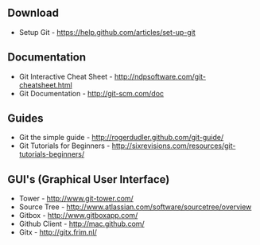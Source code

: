 Download
--------

* Setup Git - https://help.github.com/articles/set-up-git

Documentation
-------------

* Git Interactive Cheat Sheet - http://ndpsoftware.com/git-cheatsheet.html
* Git Documentation - http://git-scm.com/doc

Guides
------

* Git the simple guide - http://rogerdudler.github.com/git-guide/
* Git Tutorials for Beginners - http://sixrevisions.com/resources/git-tutorials-beginners/

GUI's (Graphical User Interface)
--------------------------------

* Tower - http://www.git-tower.com/
* Source Tree - http://www.atlassian.com/software/sourcetree/overview
* Gitbox - http://www.gitboxapp.com/
* Github Client - http://mac.github.com/
* Gitx - http://gitx.frim.nl/

